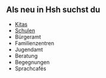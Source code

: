 ## Als neu in Hsh suchst du

- [Kitas](Kitas/Kitas.md)
- [Schulen](Schulen/Schulen.md)
- Bürgeramt
- Familienzentren
- Jugendamt
- Beratung
- Begegnungen
- Sprachcafés

